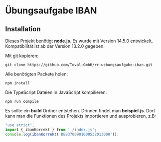 # Übungsaufgabe IBAN

## Installation
Dieses Projekt benötigt **node.js**. Es wurde mit Version 14.5.0 entwickelt, Kompatibilität ist ab der Version 13.2.0 gegeben. 

Mit git kopieren:

`git clone https://github.com/Toval-GmbH/rr-uebungsaufgabe-iban.git`

Alle benötigten Packete holen:

`npm install`

Die TypeScript Dateien in JavaScript kompilieren:

`npm run compile`

Es sollte ein **build** Ordner entstehen. Drinnen findet man **beispiel.js**. Dort kann man die Funktionen des Projekts importieren und ausprobieren, z.B:
```javascript
"use strict";
import { ibanKorrekt } from './index.js';
console.log(ibanKorrekt('DE83700901000532013000'));
```
